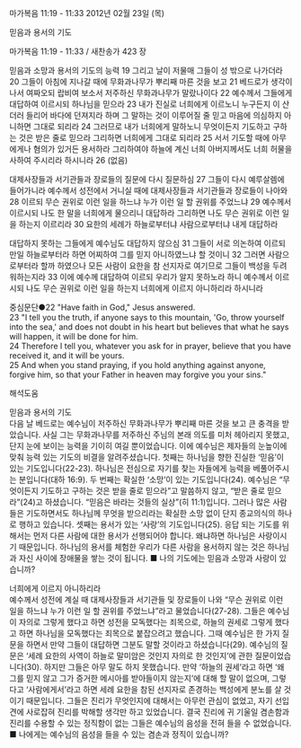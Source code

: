 마가복음 11:19 - 11:33 
2012년 02월 23일 (목)

믿음과 용서의 기도



마가복음 11:19 - 11:33 / 새찬송가 423 장


믿음과 소망과 용서의 기도의 능력
19 그리고 날이 저물매 그들이 성 밖으로 나가더라 20 그들이 아침에 지나갈 때에 무화과나무가 뿌리째 마른 것을 보고 21 베드로가 생각이 나서 여짜오되 랍비여 보소서 저주하신 무화과나무가 말랐나이다 22 예수께서 그들에게 대답하여 이르시되 하나님을 믿으라 23 내가 진실로 너희에게 이르노니 누구든지 이 산더러 들리어 바다에 던져지라 하며 그 말하는 것이 이루어질 줄 믿고 마음에 의심하지 아니하면 그대로 되리라 24 그러므로 내가 너희에게 말하노니 무엇이든지 기도하고 구하는 것은 받은 줄로 믿으라 그리하면 너희에게 그대로 되리라 25 서서 기도할 때에 아무에게나 혐의가 있거든 용서하라 그리하여야 하늘에 계신 너희 아버지께서도 너희 허물을 사하여 주시리라 하시니라 26 (없음)

대제사장들과 서기관들과 장로들의 질문에 다시 질문하심
27 그들이 다시 예루살렘에 들어가니라 예수께서 성전에서 거니실 때에 대제사장들과 서기관들과 장로들이 나아와 28 이르되 무슨 권위로 이런 일을 하느냐 누가 이런 일 할 권위를 주었느냐 29 예수께서 이르시되 나도 한 말을 너희에게 물으리니 대답하라 그리하면 나도 무슨 권위로 이런 일을 하는지 이르리라 30 요한의 세례가 하늘로부터냐 사람으로부터냐 내게 대답하라

대답하지 못하는 그들에게 예수님도 대답하지 않으심
31 그들이 서로 의논하여 이르되 만일 하늘로부터라 하면 어찌하여 그를 믿지 아니하였느냐 할 것이니 32 그러면 사람으로부터라 할까 하였으나 모든 사람이 요한을 참 선지자로 여기므로 그들이 백성을 두려워하는지라 33 이에 예수께 대답하여 이르되 우리가 알지 못하노라 하니 예수께서 이르시되 나도 무슨 권위로 이런 일을 하는지 너희에게 이르지 아니하리라 하시니라

중심문단●22 "Have faith in God," Jesus answered.   
23 "I tell you the truth, if anyone says to this mountain, 'Go, throw yourself into the sea,' and does not doubt in his heart but believes that what he says will happen, it will be done for him.   
24 Therefore I tell you, whatever you ask for in prayer, believe that you have received it, and it will be yours.   
25 And when you stand praying, if you hold anything against anyone, forgive him, so that your Father in heaven may forgive you your sins."

해석도움





믿음과 용서의 기도  
다음 날 베드로는 예수님이 저주하신 무화과나무가 뿌리째 마른 것을 보고 큰 충격을 받았습니다. 사실 그는 무화과나무를 저주하신 주님의 본래 의도를 미처 헤아리지 못했고, 단지 눈에 보이는 능력을 기이히 여길 뿐이었습니다. 이에 예수님은 제자들의 눈높이에 맞춰 능력 있는 기도의 비결을 알려주셨습니다. 첫째는 하나님을 향한 진실한 ‘믿음’이 있는 기도입니다(22-23). 하나님은 전심으로 자기를 찾는 자들에게 능력을 베풀어주시는 분입니다(대하 16:9). 두 번째는 확실한 ‘소망’이 있는 기도입니다(24). 예수님은 “무엇이든지 기도하고 구하는 것은 받을 줄로 믿으라”고 말씀하지 않고, “받은 줄로 믿으라”(24)고 하셨습니다. “믿음은 바라는 것들의 실상”(히 11:1)입니다. 그러나 많은 사람들은 기도하면서도 하나님께 무엇을 받으리라는 확실한 소망 없이 단지 종교의식의 하나로 행하고 있습니다. 셋째는 용서가 있는 ‘사랑’의 기도입니다(25). 응답 되는 기도를 위해서는 먼저 다른 사람에 대한 용서가 선행되어야 합니다. 왜냐하면 하나님은 사랑이시기 때문입니다. 하나님의 용서를 체험한 우리가 다른 사람을 용서하지 않는 것은 하나님과 자신 사이에 장애물을 쌓는 것이 됩니다.
■ 나의 기도에는 믿음과 소망과 사랑이 있습니까?

너희에게 이르지 아니하리라  
예수께서 성전에 계실 때 대제사장들과 서기관들 및 장로들이 나와 “무슨 권위로 이런 일을 하느냐 누가 이런 일 할 권위를 주었느냐”라고 물었습니다(27-28). 그들은 예수님이 자의로 그렇게 했다고 하면 성전을 모독했다는 죄목으로, 하늘의 권세로 그렇게 했다고 하면 하나님을 모독했다는 죄목으로 붙잡으려고 했습니다. 그때 예수님은 한 가지 질문을 하면서 만약 그들이 대답하면 그분도 말할 것이라고 하셨습니다(29). 예수님의 질문은 ‘세례 요한의 사역이 하늘로 말미암은 것인지 자의로 한 것인지’에 관한 질문이었습니다(30). 하지만 그들은 아무 말도 하지 못했습니다. 만약 ‘하늘의 권세’라고 하면 ‘왜 그를 믿지 않고 그가 증거한 메시아를 받아들이지 않는지’에 대해 할 말이 없으며, 그렇다고 ‘사람에게서’라고 하면 세례 요한을 참된 선지자로 존경하는 백성에게 분노를 살 것이기 때문입니다. 그들은 진리가 무엇인지에 대해서는 아무런 관심이 없었고, 자기 선입견에 사로잡혀 진리를 박해할 생각만 하고 있었습니다. 결국 진리에 귀 기울일 겸손함과 진리를 수용할 수 있는 정직함이 없는 그들은 예수님의 음성을 전혀 들을 수 없었습니다.
■ 나에게는 예수님의 음성을 들을 수 있는 겸손과 정직이 있습니까?